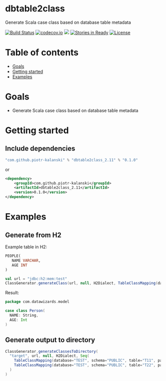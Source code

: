 # dbtable2class
Generate Scala case class based on database table metadata

[![Build Status](https://api.travis-ci.org/piotr-kalanski/dbtable2class.png?branch=development)](https://api.travis-ci.org/piotr-kalanski/dbtable2class.png?branch=development)
[![codecov.io](http://codecov.io/github/piotr-kalanski/dbtable2class/coverage.svg?branch=development)](http://codecov.io/github/piotr-kalanski/dbtable2class/coverage.svg?branch=development)
[<img src="https://img.shields.io/maven-central/v/com.github.piotr-kalanski/dbtable2class_2.11.svg?label=latest%20release"/>](http://search.maven.org/#search%7Cga%7C1%7Ca%3A%22dbtable2class_2.11%22)
[![Stories in Ready](https://badge.waffle.io/piotr-kalanski/dbtable2class.png?label=Ready)](https://waffle.io/piotr-kalanski/dbtable2class)
[![License](http://img.shields.io/:license-Apache%202-red.svg)](http://www.apache.org/licenses/LICENSE-2.0.txt)

# Table of contents

- [Goals](#goals)
- [Getting started](#getting-started)
- [Examples](#examples)

# Goals

- Generate Scala case class based on database table metadata

# Getting started

## Include dependencies

```scala
"com.github.piotr-kalanski" % "dbtable2class_2.11" % "0.1.0"
```

or

```xml
<dependency>
    <groupId>com.github.piotr-kalanski</groupId>
    <artifactId>dbtable2class_2.11</artifactId>
    <version>0.1.0</version>
</dependency>
```

# Examples

## Generate from H2

Example table in H2:
```sql
PEOPLE(
   NAME VARCHAR,
   AGE INT
)
```

```scala
val url = "jdbc:h2:mem:test"
ClassGenerator.generateClass(url, null, H2Dialect, TableClassMapping(database="TEST", schema="PUBLIC", table="PEOPLE", packageName="com.datawizards.model", className="Person"))
```

Result:

```scala
package com.datawizards.model

case class Person(
  NAME: String,
  AGE: Int
)
```

## Generate output to directory

```scala
ClassGenerator.generateClassesToDirectory(
  "target", url, null, H2Dialect, Seq(
    TableClassMapping(database="TEST", schema="PUBLIC", table="T11", packageName="com.datawizards.model", className="Person"),
    TableClassMapping(database="TEST", schema="PUBLIC", table="T22", packageName="com.datawizards.model", className="Book")
  )
)
```
